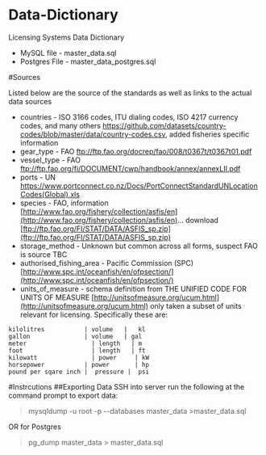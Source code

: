 # Data-Dictionary
Licensing Systems Data Dictionary 
* MySQL file - master_data.sql
* Postgres File - master_data_postgres.sql

#Sources

Listed below are the source of the standards as well as links to the actual data sources

* countries - ISO 3166 codes, ITU dialing codes, ISO 4217 currency codes, and many others https://github.com/datasets/country-codes/blob/master/data/country-codes.csv, added fisheries specific information
* gear_type - FAO ftp://ftp.fao.org/docrep/fao/008/t0367t/t0367t01.pdf
* vessel_type - FAO ftp://ftp.fao.org/fi/DOCUMENT/cwp/handbook/annex/annexLII.pdf
* ports - UN https://www.portconnect.co.nz/Docs/PortConnectStandardUNLocationCodes(Global).xls
* species - FAO, information [http://www.fao.org/fishery/collection/asfis/en](http://www.fao.org/fishery/collection/asfis/en)... download [ftp://ftp.fao.org/FI/STAT/DATA/ASFIS_sp.zip](ftp://ftp.fao.org/FI/STAT/DATA/ASFIS_sp.zip)
* storage_method - Unknown but common across all forms, suspect FAO is source TBC
* authorised_fishing_area - Pacific Commission (SPC) [http://www.spc.int/oceanfish/en/ofpsection/](http://www.spc.int/oceanfish/en/ofpsection/)
* units_of_measure - schema definition from THE UNIFIED CODE FOR UNITS OF MEASURE [http://unitsofmeasure.org/ucum.html](http://unitsofmeasure.org/ucum.html) only taken a subset of units relevant for licensing. Specifically these are:
```
kilolitres           | volume   |	kl
gallon	             | volume   | gal
meter	               | length   | m
foot	               | length   | ft
kilowatt	           | power	   | kW
horsepower           | power	   | hp
pound per sqare inch |	pressure |	psi
```

#Instrcutions
##Exporting Data
SSH into server
run the following at the command prompt to export data:
> mysqldump -u root -p --databases master_data >master_data.sql

OR for Postgres
> pg_dump master_data > master_data.sql

